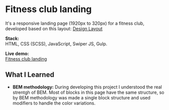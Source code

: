 # Fitness club landing
It's a responsive landing page (1920px to 320px)  for a fitness club, developed based on this layout:
[Design Layout](https://www.figma.com/design/mYJFuSgacyeQpKW49yCYkz/Minimalistic-Landing-%E2%80%94-Bootstrap-Grid?node-id=2-1593&node-type=FRAME&t=KOE7xKApoIT9u72I-0)

**Stack:**  
HTML, CSS (SCSS), JavaScript, Swiper JS, Gulp.

**Live demo:**  
[Fitness club landing](https://andriiam.github.io/fitness-online/)

## What I Learned

- **BEM methodology:** During developing this project I understood the real strentgh of BEM. Most of blocks in this page have the same structure, so by BEM methodology was made a single block structure and used modifiers to handle the color variations. 
